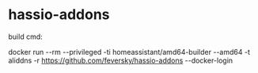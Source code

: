 # hassio-addons

build cmd:

docker run --rm --privileged  -ti homeassistant/amd64-builder --amd64 -t aliddns -r https://github.com/feversky/hassio-addons --docker-login
